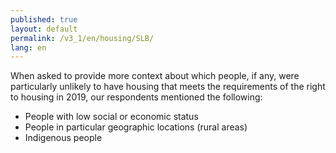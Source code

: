 ```yaml
---
published: true
layout: default
permalink: /v3_1/en/housing/SLB/
lang: en
---
```

When asked to provide more context about which people, if any, were particularly unlikely to have housing that meets the requirements of the right to housing in 2019, our respondents mentioned the following:
- People with low social or economic status 
- People in particular geographic locations (rural areas) 
- Indigenous people
